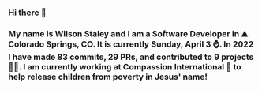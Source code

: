 ### Hi there 👋

### My name is Wilson Staley and I am a Software Developer in ⛰ Colorado Springs, CO.  It is currently Sunday, April 3 ⌚. In 2022 I have made 83 commits, 29 PRs, and contributed to 9 projects 👨‍💻. I am currently working at Compassion International 🏢 to help release children from poverty in Jesus' name!